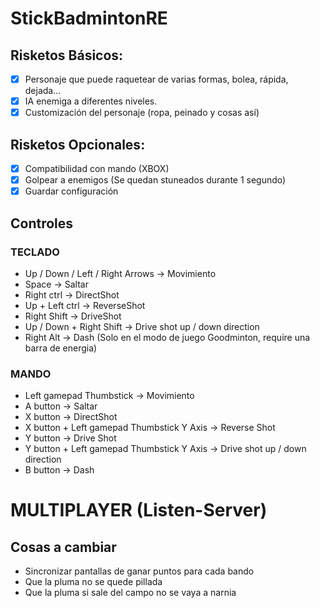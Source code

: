 # StickBadmintonRE


## Risketos Básicos:

- [X] Personaje que puede raquetear de varias formas, bolea, rápida, dejada... 
- [X] IA enemiga a diferentes niveles.
- [X] Customización del personaje (ropa, peinado y cosas así)

## Risketos Opcionales:

- [X] Compatibilidad con mando (XBOX)
- [X] Golpear a enemigos (Se quedan stuneados durante 1 segundo)
- [X] Guardar configuración

## Controles

### TECLADO
- Up / Down / Left / Right Arrows -> Movimiento
- Space -> Saltar
- Right ctrl -> DirectShot
- Up + Left ctrl -> ReverseShot
- Right Shift -> DriveShot
- Up / Down + Right Shift -> Drive shot up / down direction
- Right Alt -> Dash (Solo en el modo de juego Goodminton, require una barra de energia)

### MANDO
- Left gamepad Thumbstick -> Movimiento
- A button -> Saltar
- X button -> DirectShot
- X button + Left gamepad Thumbstick Y Axis -> Reverse Shot 
- Y button -> Drive Shot
- Y button + Left gamepad Thumbstick Y Axis -> Drive shot up / down direction
- B button -> Dash

# MULTIPLAYER (Listen-Server)

## Cosas a cambiar

- Sincronizar pantallas de ganar puntos para cada bando
- Que la pluma no se quede pillada
- Que la pluma si sale del campo no se vaya a narnia